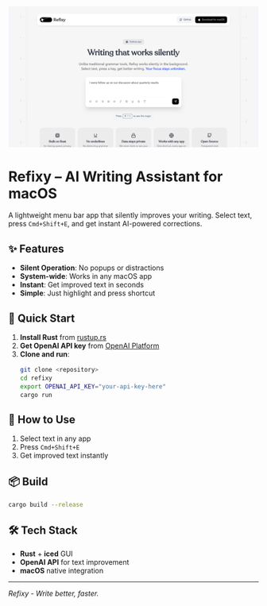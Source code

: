 ![Refixy Banner](resources/refixy.png)

# Refixy – AI Writing Assistant for macOS

A lightweight menu bar app that silently improves your writing. Select text, press `Cmd+Shift+E`, and get instant AI-powered corrections.

## ✨ Features

- **Silent Operation**: No popups or distractions
- **System-wide**: Works in any macOS app
- **Instant**: Get improved text in seconds
- **Simple**: Just highlight and press shortcut

## 🚀 Quick Start

1. **Install Rust** from [rustup.rs](https://rustup.rs/)
2. **Get OpenAI API key** from [OpenAI Platform](https://platform.openai.com/)
3. **Clone and run**:
   ```bash
   git clone <repository>
   cd refixy
   export OPENAI_API_KEY="your-api-key-here"
   cargo run
   ```

## 🎯 How to Use

1. Select text in any app
2. Press `Cmd+Shift+E`
3. Get improved text instantly

## 📦 Build

```bash
cargo build --release
```

## 🛠 Tech Stack

- **Rust** + **iced** GUI
- **OpenAI API** for text improvement
- **macOS** native integration

---

*Refixy - Write better, faster.*